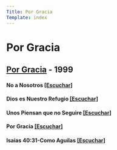 ```yaml
---
Title: Por Gracia
Template: index
---
```


# Por Gracia

## [Por Gracia](https://cloud.cc3d.org/index.php/s/tH7BcbxG6Qboj2Z) - 1999

#### No a Nosotros [[Escuchar]](https://cloud.cc3d.org/index.php/s/PFNWCZpHK2iL5ZW)
#### Dios es Nuestro Refugio  [[Escuchar]](https://cloud.cc3d.org/index.php/s/aSiYxTWiMH3JafZ)
#### Unos Piensan que no Seguire  [[Escuchar]](https://cloud.cc3d.org/index.php/s/aSiYxTWiMH3JafZ)
#### Por Gracia [[Escuchar]](https://cloud.cc3d.org/index.php/s/cY9MkLCNAmKnzyP)

#### Isaias 40:31-Como Aguilas [[Escuchar]](https://cloud.cc3d.org/index.php/s/7Z3pwDBWNddLi9T) 